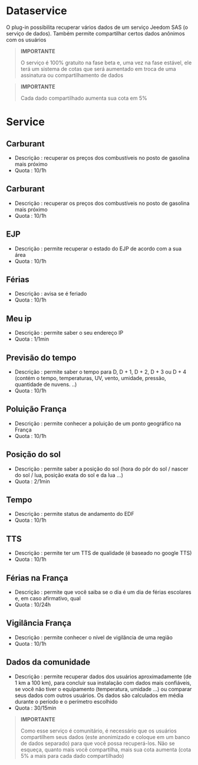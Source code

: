 # Dataservice

O plug-in possibilita recuperar vários dados de um serviço Jeedom SAS (o serviço de dados). Também permite compartilhar certos dados anônimos com os usuários

>**IMPORTANTE**
>
> O serviço é 100% gratuito na fase beta e, uma vez na fase estável, ele terá um sistema de cotas que será aumentado em troca de uma assinatura ou compartilhamento de dados

>**IMPORTANTE**
>
>Cada dado compartilhado aumenta sua cota em 5%

# Service

## Carburant

- Descrição : recuperar os preços dos combustíveis no posto de gasolina mais próximo
- Quota : 10/1h

## Carburant

- Descrição : recuperar os preços dos combustíveis no posto de gasolina mais próximo
- Quota : 10/1h

## EJP

- Descrição : permite recuperar o estado do EJP de acordo com a sua área
- Quota : 10/1h

## Férias

- Descrição : avisa se é feriado
- Quota : 10/1h

## Meu ip

- Descrição : permite saber o seu endereço IP
- Quota : 1/1min

## Previsão do tempo

- Descrição : permite saber o tempo para D, D + 1, D + 2, D + 3 ou D + 4 (contém o tempo, temperaturas, UV, vento, umidade, pressão, quantidade de nuvens. ..)
- Quota : 10/1h

## Poluição França

- Descrição : permite conhecer a poluição de um ponto geográfico na França
- Quota : 10/1h

## Posição do sol

- Descrição : permite saber a posição do sol (hora do pôr do sol / nascer do sol / lua, posição exata do sol e da lua ...)
- Quota : 2/1min

## Tempo

- Descrição : permite status de andamento do EDF
- Quota : 10/1h

## TTS

- Descrição : permite ter um TTS de qualidade (é baseado no google TTS)
- Quota : 10/1h

## Férias na França

- Descrição : permite que você saiba se o dia é um dia de férias escolares e, em caso afirmativo, qual
- Quota : 10/24h

## Vigilância França

- Descrição : permite conhecer o nível de vigilância de uma região
- Quota : 10/1h

## Dados da comunidade

- Descrição : permite recuperar dados dos usuários aproximadamente (de 1 km a 100 km), para concluir sua instalação com dados mais confiáveis, se você não tiver o equipamento (temperatura, umidade ...) ou comparar seus dados com outros usuários. Os dados são calculados em média durante o período e o perímetro escolhido
- Quota : 30/15min

>**IMPORTANTE**
>
>Como esse serviço é comunitário, é necessário que os usuários compartilhem seus dados (este anonimizado e coloque em um banco de dados separado) para que você possa recuperá-los. Não se esqueça, quanto mais você compartilha, mais sua cota aumenta (cota 5% a mais para cada dado compartilhado)
